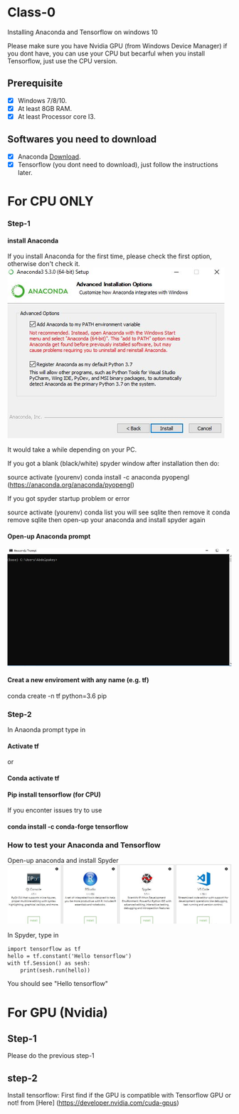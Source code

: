 # Class-0
Installing Anaconda and Tensorflow on windows 10 

Please make sure you have Nvidia GPU (from Windows Device Manager) if you dont have, you can use your CPU but becarful when you install Tensorflow, just use the CPU version.

## Prerequisite
- [x] Windows 7/8/10.
- [x] At least 8GB RAM.
- [x] At least Processor core I3.

## Softwares you need to download

- [x] Anaconda [Download](https://www.anaconda.com/download/#windows).
- [x] Tensorflow (you dont need to download), just follow the instructions later.

# For CPU ONLY

### Step-1 
#### install Anaconda
If you install Anaconda for the first time, please check the first option, otherwise don't check it.
![Anaconda](./pics/Capture1.JPG)

It would take a while depending on your PC.

If you got a blank (black/white) spyder window after installation then do:

source activate (yourenv) conda install -c anaconda pyopengl (https://anaconda.org/anaconda/pyopengl)

If you got spyder startup problem or error

source activate (yourenv)
conda list
you will see  sqlite
then remove it 
conda remove sqlite 
then open-up your anaconda and install spyder again   
#### Open-up Anaconda prompt
![Anaconda](./pics/Capture2.JPG)
#### Creat a new enviroment with any name (e.g. tf)
conda create -n tf python=3.6 pip
### Step-2
In Anaonda prompt type in

#### Activate tf 
or
#### Conda activate tf

#### Pip install tensorflow (for CPU)
If you enconter issues try to use 
#### conda install -c conda-forge tensorflow 

### How to test your Anaconda and Tensorflow
Open-up anaconda and install Spyder
![Spyder](./pics/Capture3.JPG)

In Spyder, type in 

    import tensorflow as tf
    hello = tf.constant('Hello tensorflow')
    with tf.Session() as sesh:
        print(sesh.run(hello)) 
    
You should see "Hello tensorflow"

# For GPU (Nvidia)

## Step-1
Please do the previous step-1

## step-2
Install tensorflow:
First find if the GPU is compatible with Tensorflow GPU or not! from [Here] (https://developer.nvidia.com/cuda-gpus)








